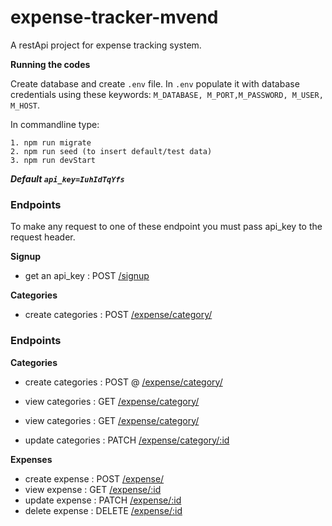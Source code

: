 # expense-tracker-mvend
A restApi project for expense tracking system.


**Running the codes**

Create database and create ```.env``` file. 
In ```.env``` populate it with database credentials using these keywords:
``` M_DATABASE, M_PORT,M_PASSWORD, M_USER, M_HOST ```.

In commandline type:
```
1. npm run migrate
2. npm run seed (to insert default/test data)
3. npm run devStart
```
***Default ```api_key=IuhIdTqYfs```***

### Endpoints
To make any request to one of these endpoint you must pass api_key to the request header.

**Signup**

- get an api_key : POST [/signup]()

**Categories**
- create categories : POST [/expense/category/]()

### Endpoints
**Categories**
- create categories : POST @ [/expense/category/]()

- view categories : GET [/expense/category/]()
- view categories : GET [/expense/category/]()
- update categories : PATCH [/expense/category/:id]()

**Expenses**
- create expense : POST [/expense/]()
- view expense : GET [/expense/:id]()
- update expense : PATCH [/expense/:id]()
- delete expense : DELETE [/expense/:id]()
